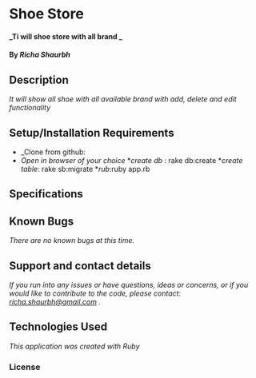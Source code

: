 # Shoe Store

#### _Ti will shoe store with all brand _

#### By _**Richa Shaurbh**_

## Description

_It will show all shoe with all available brand with add, delete and edit functionality_

## Setup/Installation Requirements

* _Clone from github:
* _Open in browser of your choice_
*_create db_ : rake db:create
*_create table_: rake sb:migrate
*_rub_:ruby app.rb

## Specifications


## Known Bugs

_There are no known bugs at this time._

## Support and contact details

_If you run into any issues or have questions, ideas or concerns, or if you would like to contribute to the code, please contact: richa.shaurbh@gmail.com ._

## Technologies Used

_This application was created with Ruby_

### License
